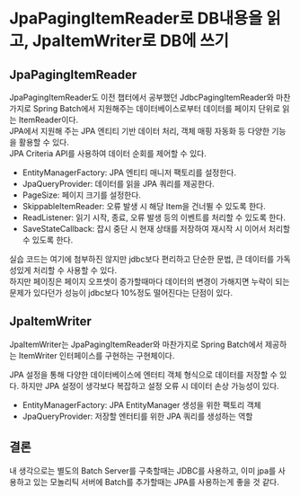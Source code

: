 # JpaPagingItemReader로 DB내용을 읽고, JpaItemWriter로 DB에 쓰기

## JpaPagingItemReader

JpaPagingItemReader도 이전 챕터에서 공부했던 JdbcPagingItemReader와 마찬가지로 Spring Batch에서 지원해주는 데이터베이스로부터 데이터를 페이지 단위로 읽는 ItemReader이다.  
JPA에서 지원해 주는 JPA 엔티티 기반 데이터 처리, 객체 매핑 자동화 등 다양한 기능을 활용할 수 있다.  
JPA Criteria API를 사용하여 데이터 순회를 제어할 수 있다.  

- EntityManagerFactory: JPA 엔티티 매니저 팩토리를 설정한다.
- JpaQueryProvider: 데이터를 읽을 JPA 쿼리를 제공한다.
- PageSize: 페이지 크기를 설정한다.
- SkippableItemReader: 오류 발생 시 해당 Item을 건너뛸 수 있도록 한다.
- ReadListener: 읽기 시작, 종료, 오류 발생 등의 이벤트를 처리할 수 있도록 한다.
- SaveStateCallback: 잡시 중단 시 현재 상태를 저장하여 재시작 시 이어서 처리할 수 있도록 한다.

실습 코드는 여기에 첨부하진 않지만 jdbc보다 편리하고 단순한 문법, 큰 데이터를 가독성있게 처리할 수 사용할 수 있다.  
하지만 페이징은 페이지 오프셋이 증가할때마다 데이터의 변경이 가해지면 누락이 되는 문제가 있다던가 성능이 jdbc보다 10%정도 떨어진다는 단점이 있다.  
  

## JpaItemWriter

JpaItemWriter는 JpaPagingItemReader와 마찬가지로 Spring Batch에서 제공하는 ItemWriter 인터페이스를 구현하는 구현체이다.

JPA 설정을 통해 다양한 데이터베이스에 엔터티 객체 형식으로 데이터를 저장할 수 있다.
하지만 JPA 설정이 생각보다 복잡하고 설정 오류 시 데이터 손상 가능성이 있다.

- EntityManagerFactory: JPA EntityManager 생성을 위한 팩토리 객체
- JpaQueryProvider: 저장할 엔터티를 위한 JPA 쿼리를 생성하는 역할

## 결론
내 생각으로는 별도의 Batch Server를 구축할때는 JDBC를 사용하고, 이미 jpa를 사용하고 있는 모놀리틱 서버에 Batch를 추가할때는 JPA를 사용하는게 좋을 것 같다.